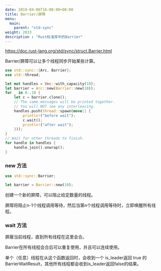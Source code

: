```yaml
---
date: 2019-04-06T16:00:00+08:00
title: Barrier/屏障
menu:
  main:
    parent: "std-sync"
weight: 2033
description : "Rust标准库中的Barrier"
---
```


https://doc.rust-lang.org/std/sync/struct.Barrier.html

Barrier/屏障可以让多个线程同步开始某些计算。

```rust
use std::sync::{Arc, Barrier};
use std::thread;

let mut handles = Vec::with_capacity(10);
let barrier = Arc::new(Barrier::new(10));
for _ in 0..10 {
    let c = barrier.clone();
    // The same messages will be printed together.
    // You will NOT see any interleaving.
    handles.push(thread::spawn(move|| {
        println!("before wait");
        c.wait();
        println!("after wait");
    }));
}
// Wait for other threads to finish.
for handle in handles {
    handle.join().unwrap();
}
```

### new 方法

```rust
use std::sync::Barrier;

let barrier = Barrier::new(10);
```

创建一个新的屏障，可以阻止给定数量的线程。

屏障将阻止n-1个线程调用等待，然后当第n个线程调用等待时，立即唤醒所有线程。

### wait 方法

屏蔽当前线程，直到所有线程在这里会合。

Barrier在所有线程会合后可以重复使用，并且可以连续使用。

单个（任意）线程在从这个函数返回时，会收到一个 is_leader返回 true 的 BarrierWaitResult，其他所有线程都会收到is_leader返回false的结果。



